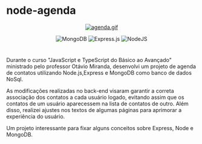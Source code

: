 # node-agenda

<div align="center">

[![agenda.gif](https://i.postimg.cc/T1bCsW5Z/agenda.gif)](https://postimg.cc/N2g69F44)

</div>

<div align="center">

![MongoDB](https://img.shields.io/badge/MongoDB-%234ea94b.svg?style=for-the-badge&logo=mongodb&logoColor=white)
![Express.js](https://img.shields.io/badge/express.js-%23404d59.svg?style=for-the-badge&logo=express&logoColor=%2361DAFB)
![NodeJS](https://img.shields.io/badge/node.js-6DA55F?style=for-the-badge&logo=node.js&logoColor=white)

</div>

#

Durante o curso "JavaScript e TypeScript do Básico ao Avançado" ministrado pelo professor Otávio Miranda, desenvolvi um projeto de agenda de contatos utilizando Node.js,Express e MongoDB como banco de dados NoSql. 

As modificações realizadas no back-end visaram garantir a correta associação dos contatos a cada usuário logado, evitando assim que os contatos de um usuário aparecessem na lista de contatos de outro. Além disso, realizei ajustes nos textos de algumas páginas para aprimorar a experiência do usuário.

Um projeto interessante para fixar alguns conceitos sobre Express, Node e MongoDB.
